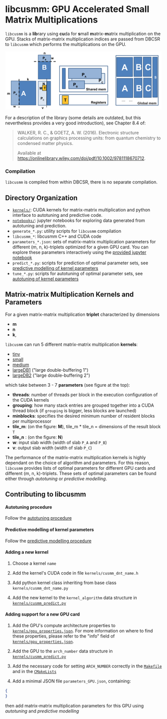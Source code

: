 # libcusmm: GPU Accelerated Small Matrix Multiplications

`libcusmm` is a **lib**rary using **cu**da for **s**mall **m**atrix-**m**atrix multiplication on the GPU. Stacks of matrix-matrix multiplication indices are passed from DBCSR to `libcusmm` which performs the multiplications on the GPU.

![libcusmm parameters](../../../../docs/images/libcusmm_parameters_and_memory.png)

For a description of the library (some details are outdated, but this nevertheless provides a very good introduction), see Chapter 8.4 of:

> WALKER, R. C., & GOETZ, A. W. (2016). Electronic structure calculations on graphics processing units: from quantum chemistry to condensed matter physics.
> 
> Available at https://onlinelibrary.wiley.com/doi/pdf/10.1002/9781118670712.

### Compilation

`libcusmm` is compiled from within DBCSR, there is no separate compilation.

## Directory Organization

- [`kernels/`](kernels/): CUDA kernels for matrix-matrix multiplication and python interface to autotuning and predictive code.
- [`notebooks/`](notebooks/): jupyter notebooks for exploring data generated from autotuning and prediction.
- `generate_*.py`: utility scripts for `libcusmm` compilation
- `libcusmm_*`: libcusmm C++ and CUDA code
- `parameters_*.json`: sets of matrix-matrix multiplication parameters for different (m, n, k)-triplets optimized for a given GPU card. You can explore these parameters interactively using the [provided jupyter notebook](notebooks/inspect_autotuned_parameters.ipynb)
- `predict_*.py`: scripts for prediction of optimal parameter sets, see [predictive modelling of kernel parameters](#predictive-modelling-of-kernel-parameters)
- `tune_*.py`: scripts for autotuning of optimal parameter sets, see [autotuning of kernel parameters](#autotuning-procedure)

## Matrix-matrix Multiplication Kernels and Parameters

For a given matrix-matrix multiplication **triplet** characterized by dimensions

- **m**
- **n**
- **k**,

`libcusmm` can run 5 different matrix-matrix multiplication **kernels**:

- [tiny](kernels/cusmm_dnt_tiny.h)
- [small](kernels/cusmm_dnt_small.h)
- [medium](kernels/cusmm_dnt_medium.h)
- [largeDB1](kernels/cusmm_dnt_largeDB1.h) ("large double-buffering 1")
- [largeDB2](kernels/cusmm_dnt_largeDB2.h) ("large double-buffering 2")

which take between 3 - 7 **parameters** (see figure at the top):

- **threads**: number of threads per block in the execution configuration of the CUDA kernels
- **grouping**: how many stack entries are grouped together into a CUDA thread block (if `grouping` is bigger, less blocks are launched)
- **minblocks**: specifies the desired minimum number of resident blocks per multiprocessor
- **tile_m**: (on the figure: **M**), tile_m * tile_n = dimensions of the result block `T`
- **tile_n** : (on the figure: **N**)
- **w**: input slab width (width of slab `P_A` and `P_B`)
- **v**: output slab width (width of slab `P_C`)

The performance of the matrix-matrix multiplication kernels is highly dependant on the choice of algorithm and  parameters. For this reason, `libcusmm` provides lists of optimal parameters for different GPU cards and different (m, n, k)-triplets. These sets of optimal parameters can be found either through *autotuning* or *predictive modelling*.

## Contributing to libcusmm

#### Autotuning procedure

Follow the [autotuning procedure](tune.md)

#### Predictive modelling of kernel parameters

Follow the [predictive modelling procedure](predict.md)

#### Adding a new kernel

1. Choose a kernel `name`

2. Add the kernel's CUDA code in file `kernels/cusmm_dnt_name.h`

3. Add python kernel class inheriting from base class `kernels/cusmm_dnt_name.py`

4. Add the new kernel to the `kernel_algorithm` data structure in [`kernels/cusmm_predict.py`](kernels/cusmm_predict.py)

#### Adding support for a new GPU card

1. Add the GPU's compute architecture properties to [`kernels/gpu_properties.json`](kernels/gpu_properties.json). For more information on where to find these properties, please refer to the "info" field of [`kernels/gpu_properties.json`](kernels/gpu_properties.json).

2. Add the GPU to the `arch_number` data structure in [`kernels/cusmm_predict.py`](kernels/cusmm_predict.py)

3. Add the necessary code for setting `ARCH_NUMBER` correctly in the [`Makefile`](../../../../Makefile) and in the [`CMakeLists`](CMakeLists.txt)

4. Add a minimal JSON file `parameters_GPU.json`, containing:

```json
{
}
```

then add matrix-matrix multiplication parameters for this GPU using *autotuning* and *predictive modelling*
